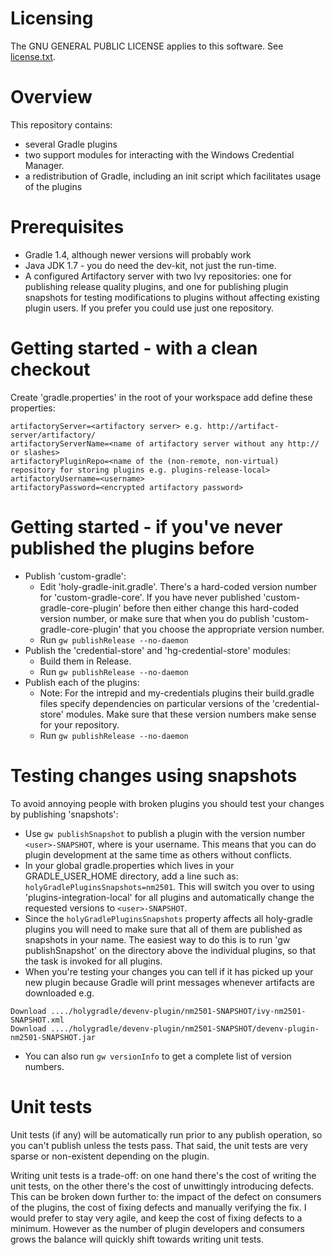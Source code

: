 # Licensing
The GNU GENERAL PUBLIC LICENSE applies to this software. See [license.txt](license.txt).

# Overview
This repository contains:

 - several Gradle plugins
 - two support modules for interacting with the Windows Credential Manager.
 - a redistribution of Gradle, including an init script which facilitates usage of the plugins

# Prerequisites
 - Gradle 1.4, although newer versions will probably work
 - Java JDK 1.7 - you do need the dev-kit, not just the run-time.
 - A configured Artifactory server with two Ivy repositories: one for publishing release quality plugins, and one for publishing plugin snapshots for testing modifications to plugins without affecting existing plugin users. If you prefer you could use just one repository.
 
# Getting started - with a clean checkout
Create 'gradle.properties' in the root of your workspace add define these properties:
```
artifactoryServer=<artifactory server> e.g. http://artifact-server/artifactory/
artifactoryServerName=<name of artifactory server without any http:// or slashes>
artifactoryPluginRepo=<name of the (non-remote, non-virtual) repository for storing plugins e.g. plugins-release-local>
artifactoryUsername=<username>
artifactoryPassword=<encrypted artifactory password>
```

# Getting started - if you've never published the plugins before
 - Publish 'custom-gradle':
     - Edit 'holy-gradle-init.gradle'. There's a hard-coded version number for 'custom-gradle-core'. If you have never published 'custom-gradle-core-plugin' before then either change this hard-coded version number, or make sure that when you do publish 'custom-gradle-core-plugin' that you choose the appropriate version number.
     - Run `gw publishRelease --no-daemon`
 - Publish the 'credential-store' and 'hg-credential-store' modules:
     - Build them in Release.
     - Run `gw publishRelease --no-daemon`
 - Publish each of the plugins:
     - Note: For the intrepid and my-credentials plugins their build.gradle files specify dependencies on particular versions of the 'credential-store' modules. Make sure that these version numbers make sense for your repository.
     - Run `gw publishRelease --no-daemon`
   
# Testing changes using snapshots
To avoid annoying people with broken plugins you should test your changes by publishing 'snapshots':

 - Use `gw publishSnapshot` to publish a plugin with the version number `<user>-SNAPSHOT`, where <user> is your username. This means that you can do plugin development at the same time as others without conflicts.
 - In your global gradle.properties which lives in your GRADLE_USER_HOME directory, add a line such as: `holyGradlePluginsSnapshots=nm2501`. This will switch you over to using 'plugins-integration-local' for all plugins and automatically change the requested versions to `<user>-SNAPSHOT`.
 - Since the `holyGradlePluginsSnapshots` property affects all holy-gradle plugins you will need to make sure that all of them are published as snapshots in your name. The easiest way to do this is to run 'gw publishSnapshot' on the directory above the individual plugins, so that the task is invoked for all plugins.
 - When you're testing your changes you can tell if it has picked up your new plugin because Gradle will print messages whenever artifacts are downloaded e.g.
```
Download ..../holygradle/devenv-plugin/nm2501-SNAPSHOT/ivy-nm2501-SNAPSHOT.xml
Download ..../holygradle/devenv-plugin/nm2501-SNAPSHOT/devenv-plugin-nm2501-SNAPSHOT.jar
```
 - You can also run `gw versionInfo` to get a complete list of version numbers.
 
# Unit tests
Unit tests (if any) will be automatically run prior to any publish operation, so you can't publish unless the tests pass. That said, the unit tests are very sparse or non-existent depending on the plugin.

Writing unit tests is a trade-off: on one hand there's the cost of writing the unit tests, on the other there's the cost of unwittingly introducing defects. This can be broken down further to: the impact of the defect on consumers of the plugins, the cost of fixing defects and manually verifying the fix. I would prefer to stay very agile, and keep the cost of fixing defects to a minimum. However as the number of plugin developers and consumers grows the balance will quickly shift towards writing unit tests.